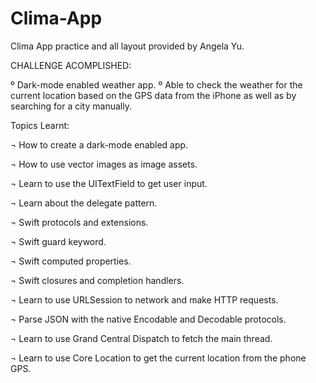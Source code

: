 # Clima-App
Clima App practice and all layout provided by Angela Yu.

CHALLENGE ACOMPLISHED:

º Dark-mode enabled weather app.
º Able to check the weather for the current location based on the GPS data from the iPhone as well as by searching for a city manually.

Topics Learnt:

¬ How to create a dark-mode enabled app.

¬ How to use vector images as image assets.

¬ Learn to use the UITextField to get user input.

¬ Learn about the delegate pattern.

¬ Swift protocols and extensions.

¬ Swift guard keyword.

¬ Swift computed properties.

¬ Swift closures and completion handlers.

¬ Learn to use URLSession to network and make HTTP requests.

¬ Parse JSON with the native Encodable and Decodable protocols.

¬ Learn to use Grand Central Dispatch to fetch the main thread.

¬ Learn to use Core Location to get the current location from the phone GPS.
